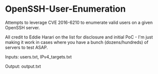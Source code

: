 # OpenSSH-User-Enumeration
Attempts to leverage CVE 2016-6210 to enumerate valid users on a given 
OpenSSH server.  

All credit to Eddie Harari on the list for disclosure and initial PoC - 
I'm just making it work in cases where you have a bunch (dozens/hundreds) 
of servers to test ASAP.

Inputs: users.txt, IPv4\_targets.txt

Output: output.txt
